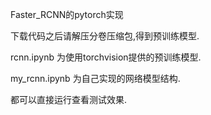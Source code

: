 Faster_RCNN的pytorch实现

下载代码之后请解压分卷压缩包,得到预训练模型.

rcnn.ipynb 为使用torchvision提供的预训练模型.

my_rcnn.ipynb 为自己实现的网络模型结构.

都可以直接运行查看测试效果.
